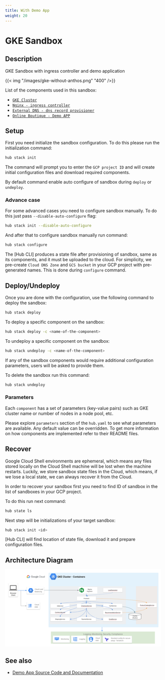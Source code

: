 ```yaml
---
title: With Demo App
weight: 20
---
```

# GKE Sandbox

## Description

GKE Sandbox with ingress controller and demo application

{{< img "/images/gke-without-anthos.png" "400" />}}

List of the components used in this sandbox:

* [`GKE Cluster`](https://github.com/agilestacks/google-components/tree/main/gke-gcloud)
* [`Nginx - ingress controller`](https://github.com/agilestacks/google-components/tree/main/nginx)
* [`External DNS - dns record provisioner`](https://github.com/agilestacks/google-components/tree/main/external-dns)
* [`Online Boutique - Demo APP`](https://github.com/agilestacks/google-components/tree/main/online-boutique-app)

## Setup

First you need initialize the sandbox configuration.
To do this please run the initialization command:

```bash
hub stack init
```

The command will prompt you to enter the `GCP project ID` and
will create initial configuration files and download required components.

By default command enable auto configure of sandbox during `deploy` or `undeploy`.

### Advance case

For some advanced cases you need to configure sandbox manually.
To do this just pass `--disable-auto-configure` flag:

```bash
hub stack init --disable-auto-configure
```

And after that to configure sandbox manually run command:

```bash
hub stack configure
```

The [Hub CLI] produces a state file after provisioning of sandbox,
same as its components, and it must be uploaded to the cloud.
For simplicity, we pre-create `Cloud DNS Zone` and `GCS bucket`
in your GCP project with pre-generated names.
This is done during `configure` command.

## Deploy/Undeploy

Once you are done with the configuration, use the following command to deploy the sandbox:

```bash
hub stack deploy
```

To deploy a specific component on the sandbox:

```bash
hub stack deploy -c <name-of-the-component>
```

To undeploy a specific component on the sandbox:

```bash
hub stack undeploy -c <name-of-the-component>
```

If any of the sandbox components would require additional configuration parameters,
users will be asked to provide them.

To delete the sandbox run this command:

```bash
hub stack undeploy
```

### Parameters

Each `component` has a set of parameters (key-value pairs) such as
GKE cluster name or number of nodes in a node pool, etc.

Please explore `parameters` section of the `hub.yaml` to see what parameters are available.
Any default value can be overridden.
To get more information on how components are implemented refer to their README files.

## Recover

Google Cloud Shell environments are ephemeral, which means any files stored locally
on the Cloud Shell machine will be lost when the machine restarts.
Luckily, we store sandbox state files in the Cloud, which means,
if we lose a local state, we can always recover it from the Cloud.

In order to recover your sandbox first you need to find ID of sandbox
in the list of sandboxes in your GCP project.

To do this run next command:

```bash
hub state ls
```

Next step will be initializations of your target sandbox:

```bash
hub stack init <id>
```

[Hub CLI] will find location of state file, download it and prepare configuration files.

## Architecture Diagram

![GKE Sandbox Architecture](/images/gke_nginx_diagram.png)

## See also

* [Demo App Source Code and Documentation](https://github.com/GoogleCloudPlatform/microservices-demo/)
